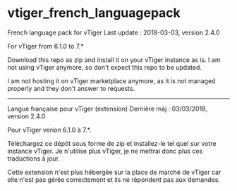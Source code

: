 # vtiger_french_languagepack
French language pack for vTiger
Last update : 2018-03-03, version 2.4.0

For vTiger from 6.1.0 to 7.*

Download this repo as zip and install it on your vTiger instance as is.
I am not using vTiger anymore, so don't expect this repo to be updated.

I am not hosting it on vTiger marketplace anymore, as it is not managed properly and they don't answer to requests.

----------------

Langue française pour vTiger (extension)
Dernière màj : 03/03/2018, version 2.4.0

Pour vTiger verion 6.1.0 à 7.*.

Téléchargez ce dépôt sous forme de zip et installez-le tel quel sur votre instance vTiger.
Je n'utilise plus vTiger, je ne mettrai donc plus ces traductions à jour.

Cette extension n'est plus hébergée sur la place de marché de vTiger car elle n'est pas gérée correctement et ils ne répondent pas aux demandes.
